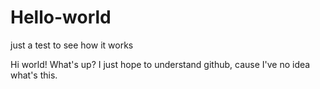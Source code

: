 # Hello-world
just a test to see how it works

Hi world! What's up?   I just hope to understand github, cause I've no idea what's this.
